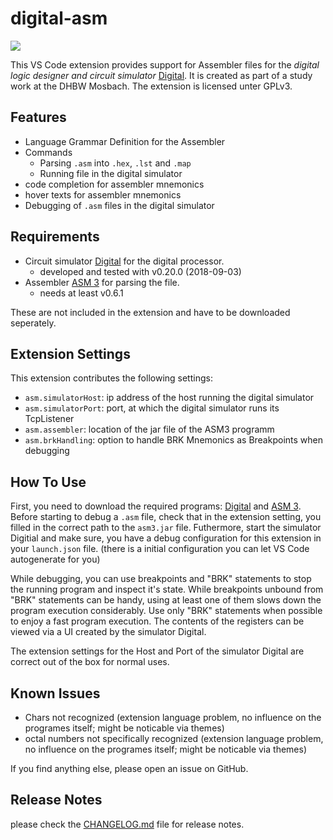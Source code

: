 # digital-asm

[![](https://vsmarketplacebadge.apphb.com/version/Herbert-Karl.digital-asm.svg)](https://marketplace.visualstudio.com/items?itemName=Herbert-Karl.digital-asm)

This VS Code extension provides support for Assembler files for the _digital logic designer and circuit simulator_ [Digital](https://github.com/hneemann/Digital).
It is created as part of a study work at the DHBW Mosbach. 
The extension is licensed unter GPLv3.

## Features

* Language Grammar Definition for the Assembler
* Commands
  * Parsing `.asm` into `.hex`, `.lst` and `.map`
  * Running file in the digital simulator
* code completion for assembler mnemonics
* hover texts for assembler mnemonics
* Debugging of `.asm` files in the digital simulator

## Requirements

* Circuit simulator [Digital](https://github.com/hneemann/Digital) for the digital processor.
  * developed and tested with v0.20.0 (2018-09-03)
* Assembler [ASM 3](https://github.com/hneemann/Assembler) for parsing the file.
  * needs at least v0.6.1

These are not included in the extension and have to be downloaded seperately.

## Extension Settings

This extension contributes the following settings:

* `asm.simulatorHost`: ip address of the host running the digital simulator
* `asm.simulatorPort`: port, at which the digital simulator runs its TcpListener
* `asm.assembler`: location of the jar file of the ASM3 programm
* `asm.brkHandling`: option to handle BRK Mnemonics as Breakpoints when debugging

## How To Use

First, you need to download the required programs: [Digital](https://github.com/hneemann/Digital) and [ASM 3](https://github.com/hneemann/Assembler). 
Before starting to debug a `.asm` file, check that in the extension setting, you filled in the correct path to the `asm3.jar` file. Futhermore, start the simulator Digitial and make sure, you have a debug configuration for this extension in your `launch.json` file. (there is a initial configuration you can let VS Code autogenerate for you)

While debugging, you can use breakpoints and "BRK" statements to stop the running program and inspect it's state. While breakpoints unbound from "BRK" statements can be handy, using at least one of them slows down the program execution considerably. Use only "BRK" statements when possible to enjoy a fast program execution.
The contents of the registers can be viewed via a UI created by the simulator Digital.

The extension settings for the Host and Port of the simulator Digital are correct out of the box for normal uses.

## Known Issues

* Chars not recognized (extension language problem, no influence on the programes itself; might be noticable via themes)
* octal numbers not specifically recognized (extension language problem, no influence on the programes itself; might be noticable via themes)

If you find anything else, please open an issue on GitHub.

## Release Notes

please check the [CHANGELOG.md](CHANGELOG.md) file for release notes.
